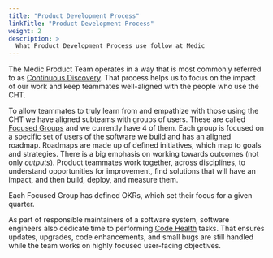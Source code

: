 ```yaml
---
title: "Product Development Process"
linkTitle: "Product Development Process"
weight: 2
description: >
  What Product Development Process use follow at Medic
---
```


The Medic Product Team operates in a way that is most commonly referred to as [Continuous Discovery](/contribute/medic/product-development-process/continuous-discovery-overview). That process helps us to focus on the impact of our work and keep teammates well-aligned with the people who use the CHT.

To allow teammates to truly learn from and empathize with those using the CHT we have aligned subteams with groups of users. These are called [Focused Groups](/contribute/medic/product-development-process/focused-groups) and we currently have 4 of them. Each group is focused on a specific set of users of the software we build and has an aligned roadmap. Roadmaps are made up of defined initiatives, which map to goals and strategies. There is a big emphasis on working towards outcomes (not only *outputs*). Product teammates work together, across disciplines, to understand opportunities for improvement, find solutions that will have an impact, and then build, deploy, and measure them.

Each Focused Group has defined OKRs, which set their focus for a given quarter.

As part of responsible maintainers of a software system, software engineers also dedicate time to performing [Code Health](https://github.com/orgs/medic/projects/134/views/4) tasks. That ensures updates, upgrades, code enhancements, and small bugs are still handled while the team works on highly focused user-facing objectives.
